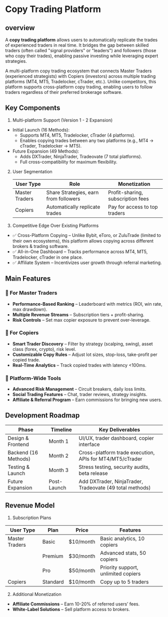 # Copy Trading Platform

## overview
A **copy trading platform** allows users to automatically replicate the trades of experienced traders in real time. It bridges the gap between skilled traders (often called "signal providers" or "leaders") and followers (those who copy their trades), enabling passive investing while leveraging expert strategies.

A multi-platform copy trading ecosystem that connects Master Traders (experienced strategists) with Copiers (investors) across multiple trading platforms (MT4, MT5, Tradelocker, cTrader, etc.). Unlike competitors, this platform supports cross-platform copy trading, enabling users to follow traders regardless of their preferred brokerage software.

## Key Components 
1. Multi-platform Support (Version 1 - 2 Expansion)
- Initial Launch (16 Methods):
  - Supports MT4, MT5, Tradelocker, cTrader (4 platforms).
  - Enables copying trades between any two platforms (e.g., MT4 → cTrader, Tradelocker → MT5).
- Future Expansion (49 Methods):
  - Adds DXTrader, NinjaTrader, Tradeovate (7 total platforms).
  - Full cross-compatibility for maximum flexibility.
2. User Segmentation

    | User Type    | Role | Monetization |
    |--------------|------|--------------|
    | Master Traders | Share Strategies, earn from followers | Profit-sharing, subscription fees |
    |Copiers | Automatically replicate trades | Pay for access to top traders |

3. Competitive Edge Over Existing Platforms

- ✅ Cross-Platform Copying – Unlike Bybit, eToro, or ZuluTrade (limited to their own ecosystems), this platform allows copying across different brokers & trading software.
- ✅ All-in-One Dashboard – Tracks performance across MT4, MT5, Tradelocker, cTrader in one place.
- ✅ Affiliate System – Incentivizes user growth through referral marketing.

## Main Features

### 🔹 For Master Traders

- **Performance-Based Ranking** – Leaderboard with metrics (ROI, win rate, max drawdown).
- **Multiple Revenue Streams** – Subscription tiers + profit-sharing.
- **Risk Controls** – Set max copier exposure to prevent over-leverage.

### 🔹 For Copiers

- **Smart Trader Discovery** – Filter by strategy (scalping, swing), asset class (forex, crypto), risk level.
- **Customizable Copy Rules** – Adjust lot sizes, stop-loss, take-profit per copied trade.
- **Real-Time Analytics** – Track copied trades with latency <100ms.

### 🔹 Platform-Wide Tools

- **Advanced Risk Management** – Circuit breakers, daily loss limits.
- **Social Trading Features** – Chat, trader reviews, strategy insights.
- **Affiliate & Referral Program** – Earn commissions for bringing new users.

## Development Roadmap

|Phase|Timeline|Key Deliverables|
|------|------|-----------------|
|Design & Frontend|Month 1|UI/UX, trader dashboard, copier interface|
|Backend (16 Methods)|Month 2|Cross-platform trade execution, APIs for MT4/MT5/cTrader|
|Testing & Launch|Month 3|Stress testing, security audits, beta release|
|Future Expansion|Post-Launch|Add DXTrader, NinjaTrader, Tradeovate (49 total methods)|

## Revenue Model

1. Subscription Plans

|User Type|Plan|Price|Features|
|---------|----|-----|--------|
|Master Traders| Basic |$10/month |Basic analytics, 10 copiers|
| |Premium|$30/month|Advanced stats, 50 copiers|
|  | Pro| $50/month	|Priority support, unlimited copiers|
|Copiers|Standard|$10/month	|Copy up to 5 traders|    

2. Additional Monetization

- **Affiliate Commissions** – Earn 10-20% of referred users’ fees.
- **White-Label Solutions** – Sell platform access to brokers.